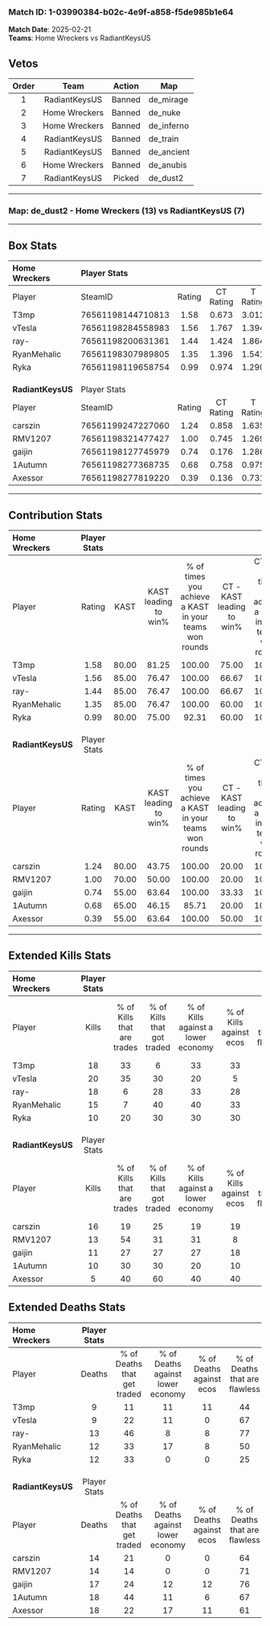 ### Match ID: 1-03990384-b02c-4e9f-a858-f5de985b1e64  
**Match Date**: 2025-02-21  
**Teams**: Home Wreckers vs RadiantKeysUS  

## Vetos  

| Order | Team | Action | Map |
| :---: | :--: | :----: | --- |
| 1 | RadiantKeysUS | Banned | de_mirage |
| 2 | Home Wreckers | Banned | de_nuke |
| 3 | Home Wreckers | Banned | de_inferno |
| 4 | RadiantKeysUS | Banned | de_train |
| 5 | RadiantKeysUS | Banned | de_ancient |
| 6 | Home Wreckers | Banned | de_anubis |
| 7 | RadiantKeysUS | Picked | de_dust2 |

---  

### **Map**: de_dust2 - Home Wreckers (13) vs RadiantKeysUS (7)  
---  

## Box Stats  

| **Home Wreckers** | Player Stats      |        |           |          |       |       |       |         |        |      |     |
| :- | :- | :-: | :-: | :-: | :-: | :-: | :-: | :-: | :-: | :-: | :-: |
| Player            | SteamID           | Rating | CT Rating | T Rating | KAST  |  ADR  | Kills | Assists | Deaths | K/D  | HS% |
| T3mp              | 76561198144710813 |  1.58  |   0.673   |  3.012   | 80.00 | 112.9 |  18   |    7    |   9    | 2.00 | 50  |
| vTesla            | 76561198284558983 |  1.56  |   1.767   |  1.394   | 85.00 | 76.1  |  20   |    3    |   9    | 2.22 | 45  |
| ray-              | 76561198200631361 |  1.44  |   1.424   |  1.864   | 85.00 | 92.8  |  18   |    6    |   13   | 1.38 | 22  |
| RyanMehalic       | 76561198307989805 |  1.35  |   1.396   |  1.541   | 85.00 | 91.3  |  15   |    9    |   12   | 1.25 | 60  |
| Ryka              | 76561198119658754 |  0.99  |   0.974   |  1.290   | 80.00 | 62.8  |  10   |    7    |   12   | 0.83 | 30  |
|                   |                   |        |           |          |       |       |       |         |        |      |     |
|                   |                   |        |           |          |       |       |       |         |        |      |     |
|                   |                   |        |           |          |       |       |       |         |        |      |     |
| **RadiantKeysUS** | Player Stats      |        |           |          |       |       |       |         |        |      |     |
| Player            | SteamID           | Rating | CT Rating | T Rating | KAST  |  ADR  | Kills | Assists | Deaths | K/D  | HS% |
| carszin           | 76561199247227060 |  1.24  |   0.858   |  1.635   | 80.00 | 84.6  |  16   |    2    |   14   | 1.14 | 68  |
| RMV1207           | 76561198321477427 |  1.00  |   0.745   |  1.269   | 70.00 | 70.3  |  13   |    3    |   14   | 0.93 | 69  |
| gaijin            | 76561198127745979 |  0.74  |   0.176   |  1.286   | 55.00 | 70.5  |  11   |    5    |   17   | 0.65 | 54  |
| 1Autumn           | 76561198277368735 |  0.68  |   0.758   |  0.975   | 65.00 | 55.2  |  10   |    2    |   18   | 0.56 | 40  |
| Axessor           | 76561198277819220 |  0.39  |   0.136   |  0.731   | 55.00 | 49.1  |   5   |    6    |   18   | 0.28 | 100 |
---  

## Contribution Stats  

| **Home Wreckers** | Player Stats |       |                      |                                                        |                           |                                                             |                          |                                                            |
| :- | :-: | :-: | :-: | :-: | :-: | :-: | :-: | :-: |
| Player            |    Rating    | KAST  | KAST leading to win% | % of times you achieve a KAST in your teams won rounds | CT - KAST leading to win% | CT - % of times you achieve a KAST in your teams won rounds | T - KAST leading to win% | T - % of times you achieve a KAST in your teams won rounds |
| T3mp              |     1.58     | 80.00 |        81.25         |                         100.00                         |           75.00           |                           100.00                            |          87.50           |                           100.00                           |
| vTesla            |     1.56     | 85.00 |        76.47         |                         100.00                         |           66.67           |                           100.00                            |          87.50           |                           100.00                           |
| ray-              |     1.44     | 85.00 |        76.47         |                         100.00                         |           66.67           |                           100.00                            |          87.50           |                           100.00                           |
| RyanMehalic       |     1.35     | 85.00 |        76.47         |                         100.00                         |           60.00           |                           100.00                            |          100.00          |                           100.00                           |
| Ryka              |     0.99     | 80.00 |        75.00         |                         92.31                          |           60.00           |                           100.00                            |          100.00          |                           85.71                            |
|                   |              |       |                      |                                                        |                           |                                                             |                          |                                                            |
|                   |              |       |                      |                                                        |                           |                                                             |                          |                                                            |
|                   |              |       |                      |                                                        |                           |                                                             |                          |                                                            |
| **RadiantKeysUS** | Player Stats |       |                      |                                                        |                           |                                                             |                          |                                                            |
| Player            |    Rating    | KAST  | KAST leading to win% | % of times you achieve a KAST in your teams won rounds | CT - KAST leading to win% | CT - % of times you achieve a KAST in your teams won rounds | T - KAST leading to win% | T - % of times you achieve a KAST in your teams won rounds |
| carszin           |     1.24     | 80.00 |        43.75         |                         100.00                         |           20.00           |                           100.00                            |          54.55           |                           100.00                           |
| RMV1207           |     1.00     | 70.00 |        50.00         |                         100.00                         |           20.00           |                           100.00                            |          66.67           |                           100.00                           |
| gaijin            |     0.74     | 55.00 |        63.64         |                         100.00                         |           33.33           |                           100.00                            |          75.00           |                           100.00                           |
| 1Autumn           |     0.68     | 65.00 |        46.15         |                         85.71                          |           20.00           |                           100.00                            |          62.50           |                           83.33                            |
| Axessor           |     0.39     | 55.00 |        63.64         |                         100.00                         |           50.00           |                           100.00                            |          66.67           |                           100.00                           |
---  

## Extended Kills Stats  

| **Home Wreckers** | Player Stats |                            |                            |                                    |                         |                              |                                 |                                       |                    |           |
| :- | :-: | :-: | :-: | :-: | :-: | :-: | :-: | :-: | :-: | :-: |
| Player            |    Kills     | % of Kills that are trades | % of Kills that got traded | % of Kills against a lower economy | % of Kills against ecos | % of Kills that are flawless | % of Kills that are close duels | % of Kills that are assisted by flash | Pistol Round Kills | AWP Kills |
| T3mp              |      18      |             33             |             6              |                 33                 |           33            |              72              |                6                |                   0                   |         2          |     1     |
| vTesla            |      20      |             35             |             30             |                 20                 |            5            |              65              |               20                |                   0                   |         0          |     0     |
| ray-              |      18      |             6              |             28             |                 33                 |           28            |              83              |               11                |                   0                   |         10         |     1     |
| RyanMehalic       |      15      |             7              |             40             |                 40                 |           33            |              40              |                7                |                   0                   |         0          |     4     |
| Ryka              |      10      |             20             |             30             |                 30                 |           30            |              80              |               10                |                   0                   |         0          |     2     |
|                   |              |                            |                            |                                    |                         |                              |                                 |                                       |                    |           |
|                   |              |                            |                            |                                    |                         |                              |                                 |                                       |                    |           |
|                   |              |                            |                            |                                    |                         |                              |                                 |                                       |                    |           |
| **RadiantKeysUS** | Player Stats |                            |                            |                                    |                         |                              |                                 |                                       |                    |           |
| Player            |    Kills     | % of Kills that are trades | % of Kills that got traded | % of Kills against a lower economy | % of Kills against ecos | % of Kills that are flawless | % of Kills that are close duels | % of Kills that are assisted by flash | Pistol Round Kills | AWP Kills |
| carszin           |      16      |             19             |             25             |                 19                 |           19            |              63              |                0                |                   6                   |         0          |     0     |
| RMV1207           |      13      |             54             |             31             |                 31                 |            8            |              54              |               15                |                   8                   |         0          |     3     |
| gaijin            |      11      |             27             |             27             |                 27                 |           18            |              27              |               18                |                   9                   |         0          |     3     |
| 1Autumn           |      10      |             30             |             30             |                 20                 |           10            |              50              |               30                |                  20                   |         5          |     1     |
| Axessor           |      5       |             40             |             60             |                 40                 |           40            |              80              |               20                |                   0                   |         0          |     0     |
## Extended Deaths Stats  

| **Home Wreckers** | Player Stats |                             |                                   |                          |                               |                            |                           |               |
| :- | :-: | :-: | :-: | :-: | :-: | :-: | :-: | :-: |
| Player            |    Deaths    | % of Deaths that get traded | % of Deaths against lower economy | % of Deaths against ecos | % of Deaths that are flawless | % of Deaths that are close | % of Deaths while blinded | Deaths to AWP |
| T3mp              |      9       |             11              |                11                 |            11            |              44               |             22             |            22             |       0       |
| vTesla            |      9       |             22              |                11                 |            0             |              67               |             11             |            22             |       0       |
| ray-              |      13      |             46              |                 8                 |            8             |              77               |             8              |             8             |       1       |
| RyanMehalic       |      12      |             33              |                17                 |            8             |              50               |             17             |             0             |       3       |
| Ryka              |      12      |             33              |                 0                 |            0             |              25               |             17             |             0             |       1       |
|                   |              |                             |                                   |                          |                               |                            |                           |               |
|                   |              |                             |                                   |                          |                               |                            |                           |               |
|                   |              |                             |                                   |                          |                               |                            |                           |               |
| **RadiantKeysUS** | Player Stats |                             |                                   |                          |                               |                            |                           |               |
| Player            |    Deaths    | % of Deaths that get traded | % of Deaths against lower economy | % of Deaths against ecos | % of Deaths that are flawless | % of Deaths that are close | % of Deaths while blinded | Deaths to AWP |
| carszin           |      14      |             21              |                 0                 |            0             |              64               |             7              |             0             |       3       |
| RMV1207           |      14      |             14              |                 0                 |            0             |              71               |             14             |             0             |       4       |
| gaijin            |      17      |             24              |                12                 |            12            |              76               |             12             |             0             |       1       |
| 1Autumn           |      18      |             44              |                11                 |            6             |              67               |             6              |             0             |       2       |
| Axessor           |      18      |             22              |                17                 |            11            |              61               |             17             |             0             |       2       |
